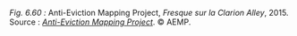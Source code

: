 *Fig. 6.60 :* Anti-Eviction Mapping Project, *Fresque sur la Clarion Alley*, 2015.  
Source : [*Anti-Eviction Mapping Project*](https://antievictionmap.com/blog/2015/5/23/mural-in-clarion-alley). © AEMP.